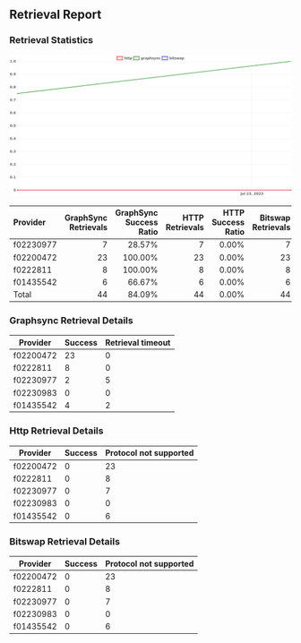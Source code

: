 ## Retrieval Report
### Retrieval Statistics
<img src="https://raw.githubusercontent.com/data-preservation-programs/filplus-checker-assets/main/filecoin-project/filecoin-plus-large-datasets/issues/1009/1690355136740.png"/>

| Provider  | GraphSync Retrievals | GraphSync Success Ratio | HTTP Retrievals | HTTP Success Ratio | Bitswap Retrievals | Bitswap Success Ratio |
| :-------- | -------------------: | ----------------------: | --------------: | -----------------: | -----------------: | --------------------: |
| f02230977 |                    7 |                  28.57% |               7 |              0.00% |                  7 |                 0.00% |
| f02200472 |                   23 |                 100.00% |              23 |              0.00% |                 23 |                 0.00% |
| f0222811  |                    8 |                 100.00% |               8 |              0.00% |                  8 |                 0.00% |
| f01435542 |                    6 |                  66.67% |               6 |              0.00% |                  6 |                 0.00% |
| Total     |                   44 |                  84.09% |              44 |              0.00% |                 44 |                 0.00% |

### Graphsync Retrieval Details
| Provider  | Success | Retrieval timeout |
| --------- | ------- | ----------------- |
| f02200472 | 23      | 0                 |
| f0222811  | 8       | 0                 |
| f02230977 | 2       | 5                 |
| f02230983 | 0       | 0                 |
| f01435542 | 4       | 2                 |

### Http Retrieval Details
| Provider  | Success | Protocol not supported |
| --------- | ------- | ---------------------- |
| f02200472 | 0       | 23                     |
| f0222811  | 0       | 8                      |
| f02230977 | 0       | 7                      |
| f02230983 | 0       | 0                      |
| f01435542 | 0       | 6                      |

### Bitswap Retrieval Details
| Provider  | Success | Protocol not supported |
| --------- | ------- | ---------------------- |
| f02200472 | 0       | 23                     |
| f0222811  | 0       | 8                      |
| f02230977 | 0       | 7                      |
| f02230983 | 0       | 0                      |
| f01435542 | 0       | 6                      |
